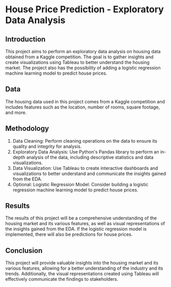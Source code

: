 # House Price Prediction - Exploratory Data Analysis

## Introduction
This project aims to perform an exploratory data analysis on housing data obtained from a Kaggle competition. The goal is to gather insights and create visualizations using Tableau to better understand the housing market. The project also has the possibility of adding a logistic regression machine learning model to predict house prices.

## Data
The housing data used in this project comes from a Kaggle competition and includes features such as the location, number of rooms, square footage, and more.

## Methodology
1. Data Cleaning: Perform cleaning operations on the data to ensure its quality and integrity for analysis.
2. Exploratory Data Analysis: Use Python's Pandas library to perform an in-depth analysis of the data, including descriptive statistics and data visualizations.
3. Data Visualization: Use Tableau to create interactive dashboards and visualizations to better understand and communicate the insights gained from the EDA.
4. Optional: Logistic Regression Model: Consider building a logistic regression machine learning model to predict house prices.

## Results
The results of this project will be a comprehensive understanding of the housing market and its various features, as well as visual representations of the insights gained from the EDA. If the logistic regression model is implemented, there will also be predictions for house prices.

## Conclusion
This project will provide valuable insights into the housing market and its various features, allowing for a better understanding of the industry and its trends. Additionally, the visual representations created using Tableau will effectively communicate the findings to stakeholders.
